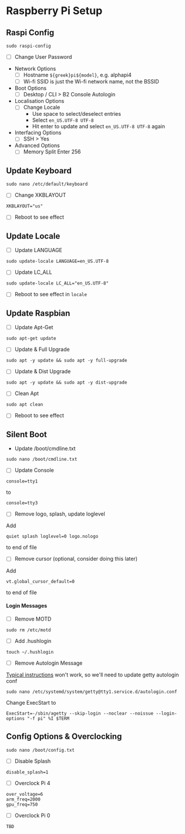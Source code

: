 # Raspberry Pi Setup

## Raspi Config
```
sudo raspi-config
```
- [ ] Change User Password
- Network Options
  - [ ] Hostname
`${greek}pi${model}`, e.g. alphapi4
  - [ ] Wi-fi
SSID is just the Wi-fi network name, not the BSSID
- Boot Options
  - [ ] Desktop / CLI > B2 Console Autologin
- Localisation Options
  - [ ] Change Locale
    - Use space to select/deselect entries
    - Select `en_US.UTF-8 UTF-8`
    - Hit enter to update and select `en_US.UTF-8 UTF-8` again
- Interfacing Options
  - [ ] SSH > Yes
- Advanced Options
  - [ ] Memory Split
Enter 256

## Update Keyboard
```
sudo nano /etc/default/keyboard
```
- [ ] Change XKBLAYOUT
```
XKBLAYOUT="us"
```
- [ ] Reboot to see effect

## Update Locale
- [ ] Update LANGUAGE
```
sudo update-locale LANGUAGE=en_US.UTF-8
```
- [ ] Update LC_ALL
```
sudo update-locale LC_ALL="en_US.UTF-8"
```
- [ ] Reboot to see effect in `locale`

## Update Raspbian

- [ ] Update Apt-Get
```
sudo apt-get update
```
- [ ] Update & Full Upgrade
```
sudo apt -y update && sudo apt -y full-upgrade
```
- [ ] Update & Dist Upgrade
```
sudo apt -y update && sudo apt -y dist-upgrade
```
- [ ] Clean Apt
```
sudo apt clean
```
- [ ] Reboot to see effect

## Silent Boot
- Update /boot/cmdline.txt
```
sudo nano /boot/cmdline.txt
```
- [ ] Update Console
```
console=tty1
```
to
```
console=tty3
```
- [ ] Remove logo, splash, update loglevel

Add
```
quiet splash loglevel=0 logo.nologo
```
to end of file
- [ ] Remove cursor (optional, consider doing this later)

Add
```
vt.global_cursor_default=0
```
to end of file
#### Login Messages
- [ ] Remove MOTD
```
sudo rm /etc/motd
```
- [ ] Add .hushlogin
```
touch ~/.hushlogin
```
- [ ] Remove Autologin Message

[Typical instructions](https://raspberrypi.stackexchange.com/questions/59310/remove-boot-messages-all-text-in-jessie) won't work, so we'll need to update getty autologin conf
```
sudo nano /etc/systemd/system/getty@tty1.service.d/autologin.conf
```
Change ExecStart to
```
ExecStart=-/sbin/agetty --skip-login --noclear --noissue --login-options "-f pi" %I $TERM
```
## Config Options & Overclocking
```
sudo nano /boot/config.txt
```
- [ ] Disable Splash
```
disable_splash=1
```
- [ ] Overclock Pi 4
```
over_voltage=6
arm_freq=2000
gpu_freq=750
```
- [ ] Overclock Pi 0
```
TBD
```

